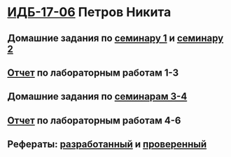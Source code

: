 # [ИДБ-17-06](https://github.com/stankin/design-part-1/wiki/list-idb-17-06) Петров Никита

## Домашние задания по [семинару 1](https://github.com/stankin/design-part-1/wiki/sem1#Ма..) и [семинару 2](https://github.com/stankin/design-part-1/wiki/sem2#Ма..)

## [Отчет](https://github.com/Miglecov/petrov/wiki) по лабораторным работам 1-3

## Домашние задания по [семинарам 3-4](https://github.com/vivatgeorge/squad/wiki/Отчет)

## [Отчет](https://github.com/vivatgeorge/squad/wiki/Отчет-2) по лабораторным работам 4-6

## Рефераты: [разработанный](https://github.com/stankin/design-part-1/wiki/exam16-4) и [проверенный](https://github.com/stankin/design-part-1/wiki/exam15-2)
